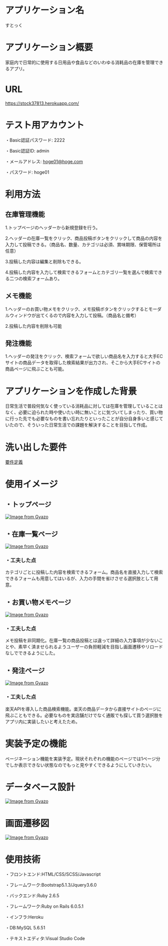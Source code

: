 # アプリケーション名
すとっく

# アプリケーション概要
 家庭内で日常的に使用する日用品や食品などのいわゆる消耗品の在庫を管理できるアプリ。

# URL
https://stock37813.herokuapp.com/

# テスト用アカウント
・Basic認証パスワード: 2222

・Basic認証ID: admin

・メールアドレス: hoge01@hoge.com

・パスワード: hoge01

# 利用方法
## 在庫管理機能
1.トップページのヘッダーから新規登録を行う。

2.ヘッダーの在庫一覧をクリック、商品投稿ボタンをクリックして商品の内容を入力して投稿できる。（商品名、数量、カテゴリは必須、賞味期限、保管場所は任意）

3.投稿した内容は編集と削除もできる。

4.投稿した内容を入力して検索できるフォームとカテゴリ一覧を選んで検索できる二つの検索フォームあり。
## メモ機能
1.ヘッダーのお買い物メモをクリック、メモ投稿ボタンをクリックするとモーダルウィンドウが出てくるので内容を入力して投稿。（商品名と備考）

2.投稿した内容を削除も可能
## 発注機能
1.ヘッダーの発注をクリック、検索フォームで欲しい商品名を入力すると大手ECサイトの商品データを取得した検索結果が出力され、そこから大手ECサイトの商品ページに飛ぶことも可能。

# アプリケーションを作成した背景
日常生活で普段何気なく使っている消耗品に対しては在庫を管理していることはなく、必要に迫られた時や使いたい時に無いことに気づいてしまったり、買い物に行った先でも必要なものを書い忘れたりといったことが自分自身多いと感じていたので、そういった日常生活での課題を解決することを目指して作成。

# 洗い出した要件
[要件定義](https://docs.google.com/spreadsheets/d/1Ey6ywod8NU5kinXYfeiFtsyxIjPwoZg9mi0ACJaUQX8/edit#gid=982722306)

# 使用イメージ

## ・トップページ
[![Image from Gyazo](https://i.gyazo.com/f613e8b7390c011d6f29f42ff0930421.gif)](https://gyazo.com/f613e8b7390c011d6f29f42ff0930421)

## ・在庫一覧ページ
[![Image from Gyazo](https://i.gyazo.com/8d99516513b0351f8f27d88616dc5284.gif)](https://gyazo.com/8d99516513b0351f8f27d88616dc5284)

### ・工夫した点
カテゴリごとに投稿した内容を検索できるフォーム。商品名を直接入力して検索できるフォームも用意してはいるが、入力の手間を省けさせる選択肢として用意。


## ・お買い物メモページ
[![Image from Gyazo](https://i.gyazo.com/efb251373664aeac2e7725f8a0f9e4b7.gif)](https://gyazo.com/efb251373664aeac2e7725f8a0f9e4b7)

### ・工夫した点
メモ投稿を非同期化。在庫一覧の商品投稿とは違って詳細の入力事項が少ないことや、素早く済ませられるようユーザーの負担軽減を目指し画面遷移やリロードなしでできるようにした。

## ・発注ページ
[![Image from Gyazo](https://i.gyazo.com/62841ecd495f33176bfc79649babfec4.gif)](https://gyazo.com/62841ecd495f33176bfc79649babfec4)

### ・工夫した点
楽天APIを導入した商品検索機能。楽天の商品データから直接サイトのページに飛ぶこともできる。必要なものを実店舗だけでなく通販でも探して買う選択肢をアプリ内に実装したいと考えたため。

# 実装予定の機能
ページネーション機能を実装予定。現状それぞれの機能のページでは1ページ分でしか表示できない状態なのでもっと見やすくできるようにしていきたい。

# データベース設計
[![Image from Gyazo](https://i.gyazo.com/21a863b0176ea068fa574ce644cd045d.png)](https://gyazo.com/21a863b0176ea068fa574ce644cd045d)

# 画面遷移図
[![Image from Gyazo](https://i.gyazo.com/bff8fd969bcd16cc7ef84787799cdfc0.png)](https://gyazo.com/bff8fd969bcd16cc7ef84787799cdfc0)


# 使用技術

・フロントエンド:HTML/CSS/SCSS/Javascript

・フレームワーク:Bootstrap5.1.3/Jquery3.6.0

・バックエンド:Ruby 2.6.5

・フレームワーク:Ruby on Rails 6.0.5.1

・インフラ:Heroku

・DB:MySQL 5.6.51

・テキストエディタ:Visual Studio Code

